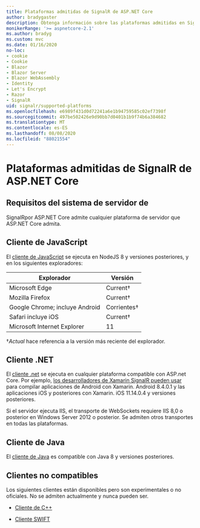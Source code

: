 ```yaml
---
title: Plataformas admitidas de SignalR de ASP.NET Core
author: bradygaster
description: Obtenga información sobre las plataformas admitidas en SignalR de ASP.NET Core.
monikerRange: '>= aspnetcore-2.1'
ms.author: bradyg
ms.custom: mvc
ms.date: 01/16/2020
no-loc:
- cookie
- Cookie
- Blazor
- Blazor Server
- Blazor WebAssembly
- Identity
- Let's Encrypt
- Razor
- SignalR
uid: signalr/supported-platforms
ms.openlocfilehash: e6989f431d0d72241a6e1b94759585c02ef7398f
ms.sourcegitcommit: 497be502426e9d90bb7d0401b1b9f74b6a384682
ms.translationtype: MT
ms.contentlocale: es-ES
ms.lasthandoff: 08/08/2020
ms.locfileid: "88021554"
---
```

# <a name="aspnet-core-no-locsignalr-supported-platforms"></a>Plataformas admitidas de SignalR de ASP.NET Core

## <a name="server-system-requirements"></a>Requisitos del sistema de servidor de

SignalRpor ASP.NET Core admite cualquier plataforma de servidor que ASP.NET Core admita.

## <a name="javascript-client"></a>Cliente de JavaScript

El [cliente de JavaScript](xref:signalr/javascript-client) se ejecuta en NodeJS 8 y versiones posteriores, y en los siguientes exploradores:

| Explorador                         | Versión         |
| ------------------------------- | --------------- |
| Microsoft Edge                  | Current&dagger; |
| Mozilla Firefox                 | Current&dagger; |
| Google Chrome; incluye Android | Corrientes&dagger; |
| Safari incluye iOS            | Current&dagger; |
| Microsoft Internet Explorer     | 11              |

&dagger;*Actual* hace referencia a la versión más reciente del explorador.

## <a name="net-client"></a>Cliente .NET

El [cliente .net](xref:signalr/dotnet-client) se ejecuta en cualquier plataforma compatible con ASP.net Core. Por ejemplo, [los desarrolladores de Xamarin SignalR pueden usar](https://github.com/aspnet/Announcements/issues/305) para compilar aplicaciones de Android con Xamarin. Android 8.4.0.1 y las aplicaciones iOS y posteriores con Xamarin. iOS 11.14.0.4 y versiones posteriores.

Si el servidor ejecuta IIS, el transporte de WebSockets requiere IIS 8,0 o posterior en Windows Server 2012 o posterior. Se admiten otros transportes en todas las plataformas.

## <a name="java-client"></a>Cliente de Java

El [cliente de Java](xref:signalr/java-client) es compatible con Java 8 y versiones posteriores.

## <a name="unsupported-clients"></a>Clientes no compatibles

Los siguientes clientes están disponibles pero son experimentales o no oficiales. No se admiten actualmente y nunca pueden ser.

* [Cliente de C++](https://github.com/aspnet/SignalR-Client-Cpp)

* [Cliente SWIFT](https://github.com/moozzyk/SignalR-Client-Swift)
